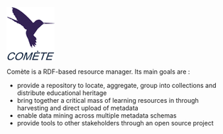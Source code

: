 ![Comète](https://github.com/LICEF/comete/blob/master/documentation/cometeLogo.gif)

Comète is a RDF-based resource manager. 
Its main goals are :
- provide a repository to locate, aggregate, group into collections and distribute educational heritage
- bring together a critical mass of learning resources in through harvesting and direct upload of metadata
- enable data mining across multiple metadata schemas
- provide tools to other stakeholders through an open source project



 
 
